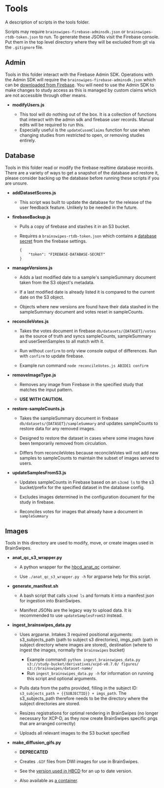 # Tools

A description of scripts in the tools folder.

Scripts may require `brainswipes-firebase-adminsdk.json` or `brainswipes-rtdb-token.json` to run.
To generate these JSONs visit the Firebase console. Put them in the top level directory where they will be excluded from git via the `.gitignore` file.

## Admin
Tools in this folder interact with the Firebase Admin SDK. Operations with the Admin SDK will require the `brainswipes-firebase-adminsdk.json` which can be [downloaded from Firebase](https://firebase.google.com/docs/admin/setup#initialize_the_sdk_in_non-google_environments).
You will need to use the Admin SDK to make changes to study access as this is managed by custom claims which are not accessible through other means.

- **modifyUsers.js**

    - This tool will do nothing out of the box. It is a collection of functions that interact with the admin sdk and firebase user records. Manual edits will be required to run this.
    - Especially useful is the `updateCusomClaims` function for use when changing studies from restricted to open, or removing studies entirely.

## Database
Tools in this folder read or modify the firebase realtime database records. There are a variety of ways to get a snapshot of the database and restore it, please consider backing up the database before running these scripts if you are unsure.

- **addDatasetScores.js**

    - This script was built to update the database for the release of the user feedback feature. Unlikely to be needed in the future. 

- **firebaseBackup.js**

    - Pulls a copy of firebase and stashes it in an S3 bucket.

    - Requires a `brainswipes-rtdb-token.json` which contains a [database secret](https://firebase.google.com/docs/database/rest/auth#legacy_tokens) from the firebase settings.
        ```
        {
            "token": "FIREBASE-DATABASE-SECRET"
        }
        ```

- **manageVersions.js**

    - Adds a last modified date to a sample's sampleSummary document taken from the S3 object's metadata.

    - If a last modified date is already listed it is compared to the current date on the S3 object.

    - Objects where new versions are found have their data stashed in the sampleSummary document and votes reset in sampleCounts.

- **reconcileVotes.js**

    - Takes the votes document in firebase `db/datasets/{DATASET}/votes` as the source of truth and syncs sampleCounts, sampleSummary and userSeenSamples to all match with it.

    - Run without `confirm` to only view console output of differences. Run with `confirm` to update firebase.

    - Example run command `node reconcileVotes.js ABIDE1 confirm`

- **removeImageType.js**

    - Removes any image from Firebase in the specified study that matches the input pattern.

    - **USE WITH CAUTION.**

- **restore-sampleCounts.js**

    - Takes the sampleSummary document in firebase `db/datasets/{DATASET}/sampleSummary` and updates sampleCounts to restore data for any removed images.

    - Designed to restore the dataset in cases where some images have been temporarily removed from circulation.

    - Differs from reconcileVotes because reconcileVotes will not add new samples to sampleCounts to maintain the subset of images served to users.

- **updateSamplesFromS3.js**

    - Updates sampleCounts in Firebase based on an `s3cmd ls` to the s3 bucket/prefix for the specified dataset in the database config.
    
    - Excludes images determined in the configuration document for the study in firebase.
    
    - Reconciles votes for images that already have a document in `sampleSummary`

## Images
Tools in this directory are used to modify, move, or create images used in BrainSwipes.

- **anat_qc_s3_wrapper.py**

    - A python wrapper for the [hbcd_anat_qc](https://hub.docker.com/repository/docker/dcanumn/hbcd_anat_qc/general) container.

    - Use `./anat_qc_s3_wrapper.py -h` for argparse help for this script.

- **generate_manifest.sh**
 
    - A bash script that calls `s3cmd ls` and formats it into a manifest json for ingestion into BrainSwipes.

    - Manifest JSONs are the legacy way to upload data. It is recommended to use `updateSamplesFromS3` instead.

- **ingest_brainswipes_data.py**

    - Uses argparse. Intakes 3 required positional arguments: s3_subjects_path (path to subject s3 directories), imgs_path (path in subject directory where images are stored), destination (where to ingest the images, normally the `brainswipes` bucket)

        - Example command: `python ingest_brainswipes_data.py s3://study-bucket/derivatives/xcpd-v0.7.0/ figures/ s3://brainswipes/dataset-name/`
        - Run `ingest_brainswipes_data.py -h` for information on running this script and optional arguments.

    - Pulls data from the paths provided, filling in the subject ID: `s3_subjects_path + {{SUBJECTID}} + imgs_path`. The s3_subjects_path therefore needs to be the directory where the subject directories are stored. 

    - Resizes registrations for optimal rendering in BrainSwipes (no longer necessary for XCP-D, as they now create BrainSwipes specific pngs that are arranged correctly)

    - Uploads all relevant images to the S3 bucket specified

- **make_diffusion_gifs.py**

    - **DEPRECATED** 
    
    - Creates `.GIF` files from DWI images for use in BrainSwipes.

    - See the [version used in HBCD](https://github.com/DCAN-Labs/QSIPREP_HBCD_QC) for an up to date version.

    - Also available as [a container](https://hub.docker.com/repository/docker/dcanumn/qsiprep_qc/general).
